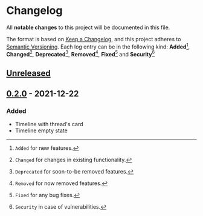 # Changelog

All **notable changes** to this project will be documented in this file.

The format is based on [Keep a Changelog](https://keepachangelog.com/en/1.0.0/), and this project adheres to [Semantic Versioning](https://semver.org/spec/v2.0.0.html).
Each log entry can be in the following kind: **Added**[^1], **Changed**[^2], **Deprecated**[^3], **Removed**[^4], **Fixed**[^5] and **Security**[^6]

## [Unreleased]

## [0.2.0] - 2021-12-22

### Added

- Timeline with thread's card
- Timeline empty state

[unreleased]: https://github.com/pherval/community-client/compare/v0.2.0...HEAD
[0.2.0]: https://github.com/pherval/community-client/compare/v0.1.0...v0.2.0
[0.1.0]: https://github.com/pherval/community-client/releases/tag/v0.1.0

[^1]: `Added` for new features.
[^2]: `Changed` for changes in existing functionality.
[^3]: `Deprecated` for soon-to-be removed features.
[^4]: `Removed` for now removed features.
[^5]: `Fixed` for any bug fixes.
[^6]: `Security` in case of vulnerabilities.
